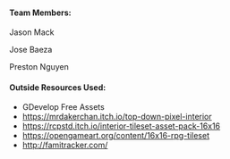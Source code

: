 
#### Team Members:

Jason Mack

Jose Baeza

Preston Nguyen


#### Outside Resources Used:

- GDevelop Free Assets
- https://mrdakerchan.itch.io/top-down-pixel-interior 
- https://rcpstd.itch.io/interior-tileset-asset-pack-16x16 
- https://opengameart.org/content/16x16-rpg-tileset
- http://famitracker.com/
